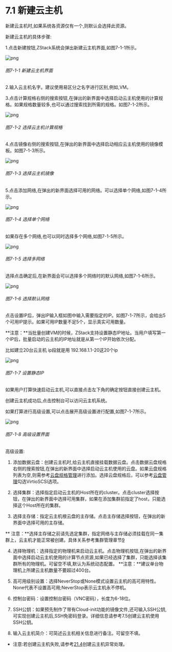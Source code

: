 # 7.1 新建云主机

新建云主机时,如果系统各资源仅有一个,则默认会选择此资源。

新建云主机的具体步骤:

1.点击新建按钮,ZStack系统会弹出新建云主机界面,如图7-1-1所示。

![png](../images/7-1-1.png "图7-1-1 新建云主机界面")

###### 图7-1-1 新建云主机界面

2.输入云主机名字。建议使用易区分之名字进行区别,例如,VM。

3.点击计算规格右侧的搜索按钮,在弹出的新界面中选择启动云主机使用的计算规格。如果规格数量较多,也可以通过搜索找到所需的规格。如图7-1-2所示。

![png](../images/7-1-2.png "图7-1-2 选择云主机计算规格")

###### 图7-1-2 选择云主机计算规格

4.点击镜像右侧的搜索按钮,在弹出的新界面中选择启动相应云主机使用的镜像模板。如图7-1-3所示。

![png](../images/7-1-3.png "图7-1-3 选择云主机镜像")

###### 图7-1-3 选择云主机镜像

5.点击添加网络,在弹出的新界面选择可用的网络。可以选择单个网络,如图7-1-4所示。

![png](../images/7-1-4.png "图7-1-4 选择单个网络")

###### 图7-1-4 选择单个网络

如果存在多个网络,也可以同时选择多个网络,如图7-1-5所示。

![png](../images/7-1-5.png "图7-1-5 选择多网络")

###### 图7-1-5 选择多网络

选择点击确定后,在新界面会可以选择多个网络时的默认网络,如图7-1-6所示。

![png](../images/7-1-6.png "图7-1-6 选择默认网络")

###### 图7-1-6 选择默认网络

点击设置IP后，弹出IP输入框如图中输入需要指定的IP。如图7-1-7所示，会给出5个可用IP提示。如果可用IP数量不足5个，显示真实可用数量。

**注意：**当批量创建VM的时候，ZStack支持设置静态IP地址。当用户填写第一个IP后，批量启动的云主机的IP地址就是从第一个IP开始依次分配。

比如建立20台云主机 ip段就是用 192.168.1.1-20这20个ip

![png](../images/7-1-7.png "图7-1-7 设置静态IP")

###### 图7-1-7 设置静态IP

如果用户打算快速启动云主机,可以直接点击左下角的确定按钮直接创建云主机。

创建云主机成功后,点击控制台可以访问云主机系统。

如果打算进行高级设置,可以点击展开高级设置进行配置,如图7-1-7所示。

![png](../images/7-1-8.png "图7-1-8 高级设置界面")

###### 图7-1-8 高级设置界面

高级设置:

1. 添加数据云盘：创建云主机时,给云主机直接挂载数据云盘。点击数据云盘规格右侧的搜索按钮,在弹出的新界面中选择启动云主机使用的云盘。如果云盘规格列表为空,则需参考[云盘规格管理](/Volume-Offering/README.md)进行添加。选择云盘规格后，可以参考[云盘管理](/Volumn/README.md)勾选VirtioSCSI选项。

2. 选择集群：选择指定启动云主机的Host所在的cluster。点击cluster选择按钮，在弹出的新界面中选择可用集群，如果在添加集群前指定了host，只能选择这个Host所在的集群。

3. 选择主存储：指定云主机根云盘的主存储。点击主存储选择按钮，在弹出的新界面中选择可用的主存储。

**  注意：**选择主存储之前请先选定集群，指定网络与主存储必须挂载在同一集群上，云主机才能正常被创建。具体关系参考集群管理章节[9](/Cluster/README.md)

4. 选择物理机：选择指定的物理机来启动云主机。点击物理机按钮,在弹出的新界面中选择启动云主机使用的计算节点资源,如果已经选择了集群，只能选择该集群所有的物理机。可留空不填,默认为系统动态配置。
**注意：**建议单台物理机上所建云主机数量不要超过400台。

5. 高可用级别设置：选择NeverStop或None模式设置云主机的高可用特性。None代表不设置高可用;NeverStop表示云主机永不停机。

6. 控制台密码：设置控制台密码（VNC密码），长度为6-18位。

7. SSH公钥：如果预先制作了带有Cloud-init功能的镜像文件,还可输入SSH公钥,可实现创建云主机后,SSH免密码登录。详细信息请参考7.5创建云主机使用SSH公钥。

8. 输入云主机简介：可简述云主机相关信息进行备注。可留空不填。

  * 注意:若创建云主机失败,请参考[21.4](/exception/create-vm.md)创建云主机异常处理。


